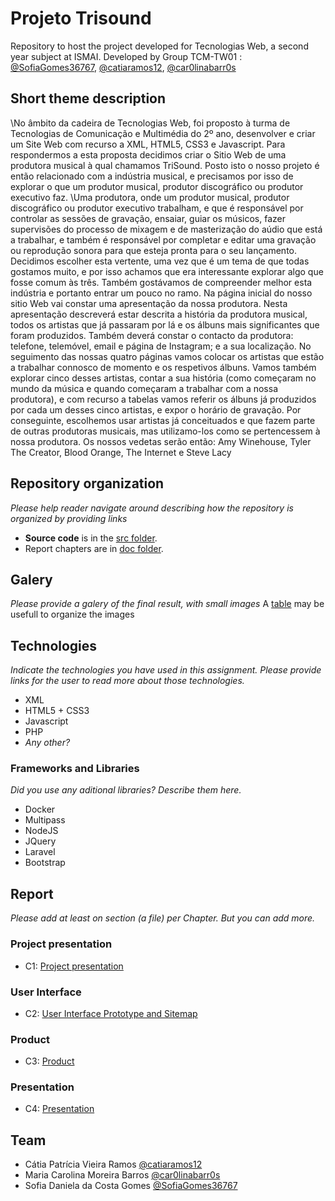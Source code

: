 # Projeto Trisound

Repository to host the project developed for Tecnologias Web, a second year subject at ISMAI. Developed by Group TCM-TW01 : [@SofiaGomes36767](https://github.com/SofiaGomes36767), [@catiaramos12](https://github.com/catiaramos12), [@car0linabarr0s](https://github.com/car0linabarr0s)

## Short theme description

\No âmbito da cadeira de Tecnologias Web, foi proposto à turma de Tecnologias de Comunicação e Multimédia do 2º ano, desenvolver e criar um Site Web com recurso a XML, HTML5, CSS3 e Javascript. Para respondermos a esta proposta decidimos criar o Sitio Web de uma produtora musical à qual chamamos TriSound.
Posto isto o nosso projeto é então relacionado com a indústria musical, e precisamos por isso de explorar o que um produtor musical, produtor discográfico ou produtor executivo faz.
\Uma produtora, onde um produtor musical, produtor discográfico ou produtor executivo trabalham, e que é responsável por controlar as sessões de gravação, ensaiar, guiar os músicos, fazer supervisões do processo de mixagem e de masterização do aúdio que está a trabalhar, e também é responsável por completar e editar uma gravação ou reprodução sonora para que esteja pronta para o seu lançamento.
Decidimos escolher esta vertente, uma vez que é um tema de que todas gostamos muito, e por isso achamos que era interessante explorar algo que fosse comum às três. Também gostávamos de compreender melhor esta indústria e portanto entrar um pouco no ramo.
Na página inicial do nosso sitio Web vai constar uma apresentação da nossa produtora. Nesta apresentação descreverá estar descrita a história da produtora musical, todos os artistas que já passaram por lá e os álbuns mais significantes que foram produzidos. Também deverá constar o contacto da produtora: telefone, telemóvel, email e página de Instagram; e a sua localização.
No seguimento das nossas quatro páginas vamos colocar os artistas que estão a trabalhar connosco de momento e os respetivos álbuns. Vamos também explorar cinco desses artistas, contar a sua história (como começaram no mundo da música e quando começaram a trabalhar com a nossa produtora), e com recurso a tabelas vamos referir os álbuns já produzidos por cada um desses cinco artistas, e expor o horário de gravação.
Por conseguinte, escolhemos usar artistas já conceituados e que fazem parte de outras produtoras musicais, mas utilizamo-los como se pertencessem à nossa produtora. Os nossos vedetas serão então: Amy Winehouse, Tyler The Creator, Blood Orange, The Internet e Steve Lacy

## Repository organization

_Please help reader navigate around describing how the repository is organized by providing links_
* **Source code** is in the [src folder](https://github.com/exemploTrabalho/report/src).
* Report chapters are in [doc folder](https://github.com/exemploTrabalho/report/doc).

## Galery

_Please provide a galery of the final result, with small images_
A [table](https://www.markdownguide.org/extended-syntax/#tables) may be usefull to organize the images

## Technologies

_Indicate the technologies you have used in this assignment. Please provide links for the user to read more about those technologies._
* XML
* HTML5 + CSS3
* Javascript
* PHP
* _Any other?_

### Frameworks and Libraries

_Did you use any aditional libraries? Describe them here._
* Docker
* Multipass
* NodeJS
* JQuery
* Laravel
* Bootstrap

## Report
_Please add at least on section (a file) per Chapter. But you can add more._

### Project presentation
* C1: [Project presentation](doc/c1.md)
### User Interface 
* C2: [User Interface Prototype and Sitemap](doc/c2.md)
### Product
* C3: [Product](doc/c3.md)
### Presentation
* C4: [Presentation](doc/c4.md)

## Team
* Cátia Patrícia Vieira Ramos [@catiaramos12](https://github.com/catiaramos12)
* Maria Carolina Moreira Barros [@car0linabarr0s](https://github.com/car0linabarr0s)
* Sofia Daniela da Costa Gomes [@SofiaGomes36767](https://github.com/SofiaGomes36767)
